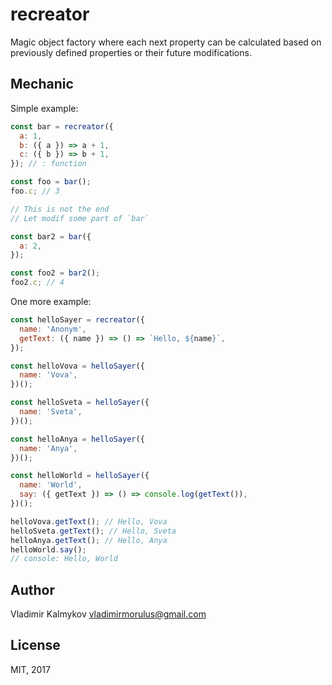 recreator
==

Magic object factory where each next property can be calculated based on previously defined properties or their future modifications.

Mechanic
----

Simple example:
```js
const bar = recreator({
  a: 1,
  b: ({ a }) => a + 1,
  c: ({ b }) => b + 1,
}); // : function

const foo = bar();
foo.c; // 3

// This is not the end
// Let modif some part of `bar`

const bar2 = bar({
  a: 2,
});

const foo2 = bar2();
foo2.c; // 4

```

One more example:

```js
const helloSayer = recreator({
  name: 'Anonym',
  getText: ({ name }) => () => `Hello, ${name}`,
});

const helloVova = helloSayer({
  name: 'Vova',
})();

const helloSveta = helloSayer({
  name: 'Sveta',
})();

const helloAnya = helloSayer({
  name: 'Anya',
})();

const helloWorld = helloSayer({
  name: 'World',
  say: ({ getText }) => () => console.log(getText()),
})();

helloVova.getText(); // Hello, Vova
helloSveta.getText(); // Hello, Sveta
helloAnya.getText(); // Hello, Anya
helloWorld.say();
// console: Hello, World

```

Author
----

Vladimir Kalmykov <vladimirmorulus@gmail.com>

License
----

MIT, 2017
